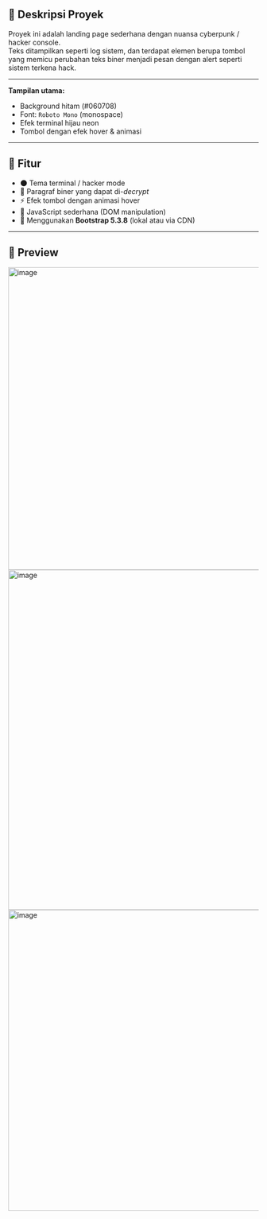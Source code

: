 ## 🧠 Deskripsi Proyek

Proyek ini adalah landing page sederhana dengan nuansa cyberpunk / hacker console.  
Teks ditampilkan seperti log sistem, dan terdapat elemen berupa tombol yang memicu perubahan teks biner menjadi pesan dengan alert seperti sistem terkena hack.

---

**Tampilan utama:**
- Background hitam (#060708)
- Font: `Roboto Mono` (monospace)
- Efek terminal hijau neon
- Tombol dengan efek hover & animasi

---

## 🧩 Fitur

- 🌑 Tema terminal / hacker mode  
- 💬 Paragraf biner yang dapat di-*decrypt*  
- ⚡ Efek tombol dengan animasi hover  
- 🧠 JavaScript sederhana (DOM manipulation) 
- 🔗 Menggunakan **Bootstrap 5.3.8** (lokal atau via CDN)  

---

## 📸 Preview 
<img width="1365" height="609" alt="image" src="https://github.com/user-attachments/assets/aad3962b-1abb-42ef-96cd-4d0a0513e7ee" />
<img width="1363" height="684" alt="image" src="https://github.com/user-attachments/assets/bcaa1274-3d13-41df-aac2-1af4ddd45eb0" />
<img width="1365" height="606" alt="image" src="https://github.com/user-attachments/assets/0ae19c4b-af9f-45e7-bafa-0e87fdd41a80" />



